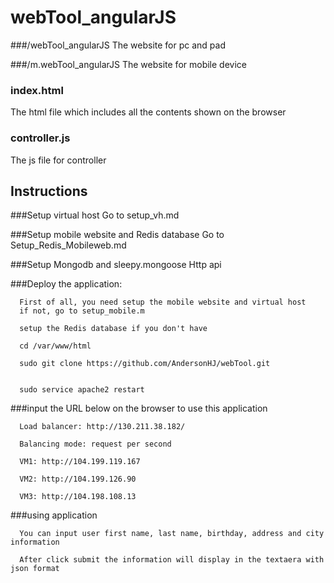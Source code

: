 # webTool_angularJS

###/webTool_angularJS
   The website for pc and pad

###/m.webTool_angularJS
   The website for mobile device

### index.html
   The html file which includes all the contents shown on the browser

### controller.js
   The js file for controller


## Instructions
###Setup virtual host
Go to setup_vh.md

###Setup mobile website  and Redis database
Go to Setup_Redis_Mobileweb.md

###Setup Mongodb and sleepy.mongoose Http api





###Deploy the application:
   
      First of all, you need setup the mobile website and virtual host
      if not, go to setup_mobile.m
      
      setup the Redis database if you don't have
      
      cd /var/www/html

      sudo git clone https://github.com/AndersonHJ/webTool.git

      
      sudo service apache2 restart
   
   
###input the URL below on the browser to use this application

      Load balancer: http://130.211.38.182/

      Balancing mode: request per second

      VM1: http://104.199.119.167

      VM2: http://104.199.126.90

      VM3: http://104.198.108.13


###using application

      You can input user first name, last name, birthday, address and city information

      After click submit the information will display in the textaera with json format


   
